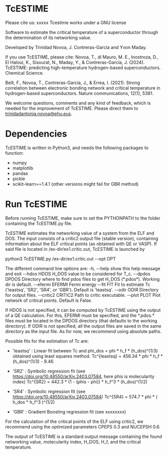 
# TcESTIME
Please cite us: xxxxx
Tcestime works under a GNU license

Software to estimate the critical temperature of a superconductor through the determination of its networking value.

Developed by Trinidad Novoa, J. Contreras-García and Yvon Maday.

If you use TcESTIME, please cite:
Novoa, T., di Mauro, M. E., Inostroza, D., El Haloui, K., Sisourat, N., Maday, Y., & Contreras-García, J. (2024). TcESTIME: predicting high-temperature hydrogen-based superconductors. Chemical Science.

Belli, F., Novoa, T., Contreras-García, J., & Errea, I. (2021). Strong correlation between electronic bonding network and critical temperature in hydrogen-based superconductors. Nature communications, 12(1), 5381.

We welcome questions, comments and any kind of feedback, which is needed for the improvement of TcESTIME. Please direct them to trinidadantonia.novoa@ehu.eus.


#  Dependencies 

TcESTIME is written in Python3, and needs the following packages to function:

* numpy
* matplotlib
* pandas
* pickle
* scikit-learn==1.4.1 (other versions might fail for GBR method)


#  Run TcESTIME  

Before running TcESTIME, make sure to set the PYTHONPATH to the folder containing the TcESTIME.py file.

TcESTIME estimates the networking value of a system from the ELF and DOS. The input consists of a critic2 output file (stable version), containing information about the ELF critical points (as obtained with QE or VASP). If said file is located in /ex-dir/ex1.critic.out, TcESTIME is launched by

python3 TcESTIME.py /ex-dir/ex1.critic.out --opt OPT

The different command line options are:
  -h, --help         show this help message and exit
  --hdos HDOS        H_DOS value to be considered for T_c.
  --dpdos DPDOS      Directory where to find pdos files to get H_DOS (\*.pdos\*). Working dir is
                     default.
  --efermi EFERMI    Fermi energy
  --fit FIT          Fit to estimate Tc ('leastsq', 'SR2', 'SR4', or 'GBR'). Default is 'leastsq'.
  --odir ODIR        Directory for output files.
  --critic2 CRITIC2  Path to critic executable.
  --plot PLOT        Plot network of critical points. Default is False.


If HDOS is not specified, it can be computed by TcESTIME using the output of a QE calculation. For this, EFERMI must be specified, and the \*.pdos.\* files must be located in the DPDOS directory (that defaults to the working directory). 
If ODIR is not specified, all the output files are saved in the same directory as the input file. As for now, we recommend using absolute paths. 

Possible fits for the estimation of Tc are:

* 'leastsq' : Linear fit between Tc and phi_dos = phi * h_f * (h_dos)^(1/3) obtained using least squares method.
Tc^{leastsq} = 456.34 * phi * h_f * (h_dos)^(1/3) - 9.46

* 'SR2' : Symbolic regression fit (see https://doi.org/10.48550/arXiv.2403.07584, here phis is molecularity index)
Tc^{SR2} = 442.3 * (1 - (phis - phi)) * h_f^3 * (h_dos)^(1/2)

* 'SR4' : Symbolic regression fit (see https://doi.org/10.48550/arXiv.2403.07584)
Tc^{SR4} = 574.7 * phi * ( h_dos * h_f^3 )^(1/2)

* 'GBR' : Gradient Boosting regression fit (see xxxxxxxx)


For the calculation of the critical points of the ELF using critic2, we recommend using the optimized parameters CPEPS 0.3 and NUCEPSH 0.6.

The output of TcESTIME is a standard output message containing the found networking value, molecularity index, H_DOS, H_f, and the critical temperature.
